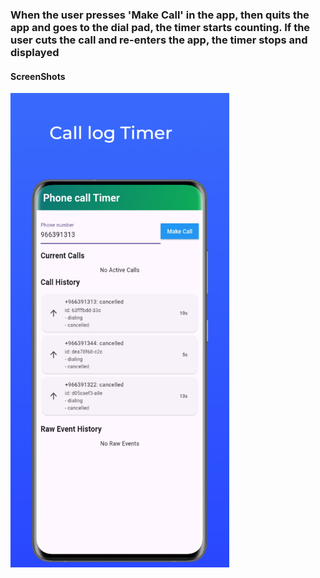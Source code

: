 ### When the user presses 'Make Call' in the app, then quits the app and goes to the dial pad, the timer starts counting. If the user cuts the call and re-enters the app, the timer stops and displayed

#### ScreenShots

<img src="https://github.com/Sushanthsush43/call_timer_Flutter/blob/main/assests/image1.jpeg" alt="Image 1" width="350">
